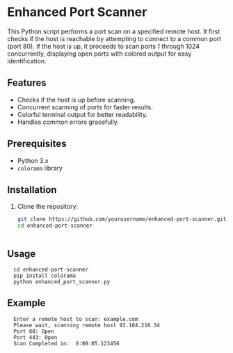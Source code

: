 # Enhanced Port Scanner

This Python script performs a port scan on a specified remote host. It first checks if the host is reachable by attempting to connect to a common port (port 80). If the host is up, it proceeds to scan ports 1 through 1024 concurrently, displaying open ports with colored output for easy identification.

## Features

- Checks if the host is up before scanning.
- Concurrent scanning of ports for faster results.
- Colorful terminal output for better readability.
- Handles common errors gracefully.

## Prerequisites

- Python 3.x
- `colorama` library

## Installation

1. Clone the repository:
   ```bash
   git clone https://github.com/yourusername/enhanced-port-scanner.git
   cd enhanced-port-scanner



## Usage
      cd enhanced-port-scanner
      pip install colorama 
      python enhanced_port_scanner.py



## Example
      Enter a remote host to scan: example.com
      Please wait, scanning remote host 93.184.216.34
      Port 80: Open
      Port 443: Open
      Scan Completed in:  0:00:05.123456

